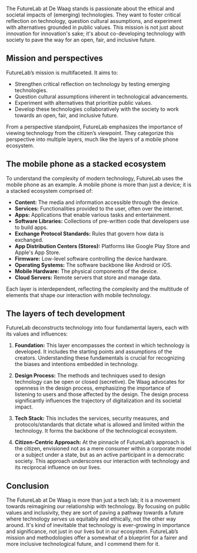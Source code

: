 The FutureLab at De Waag stands is passionate about the ethical and societal impacts of (emerging) technologies. They want to foster critical reflection on technology, question cultural assumptions, and experiment with alternatives grounded in public values. This mission is not just about innovation for innovation's sake; it's about co-developing technology with society to pave the way for an open, fair, and inclusive future.

## Mission and perspectives

FutureLab’s mission is multifaceted. It aims to:
- Strengthen critical reflection on technology by testing emerging technologies.
- Question cultural assumptions inherent in technological advancements.
- Experiment with alternatives that prioritize public values.
- Develop these technologies collaboratively with the society to work towards an open, fair, and inclusive future.

From a perspective standpoint, FutureLab emphasizes the importance of viewing technology from the citizen’s viewpoint. They categorize this perspective into multiple layers, much like the layers of a mobile phone ecosystem.

## The mobile phone as a stacked ecosystem

To understand the complexity of modern technology, FutureLab uses the mobile phone as an example. A mobile phone is more than just a device; it is a stacked ecosystem comprised of:

- **Content:** The media and information accessible through the device.
- **Services:** Functionalities provided to the user, often over the internet.
- **Apps:** Applications that enable various tasks and entertainment.
- **Software Libraries:** Collections of pre-written code that developers use to build apps.
- **Exchange Protocol Standards:** Rules that govern how data is exchanged.
- **App Distribution Centers (Stores):** Platforms like Google Play Store and Apple's App Store.
- **Firmware:** Low-level software controlling the device hardware.
- **Operating Systems:** The software backbone like Android or iOS.
- **Mobile Hardware:** The physical components of the device.
- **Cloud Servers:** Remote servers that store and manage data.

Each layer is interdependent, reflecting the complexity and the multitude of elements that shape our interaction with mobile technology.

## The layers of tech development

FutureLab deconstructs technology into four fundamental layers, each with its values and influences:

1. **Foundation:** This layer encompasses the context in which technology is developed. It includes the starting points and assumptions of the creators. Understanding these fundamentals is crucial for recognizing the biases and intentions embedded in technology.

2. **Design Process:** The methods and techniques used to design technology can be open or closed (secretive). De Waag advocates for openness in the design process, emphasizing the importance of listening to users and those affected by the design. The design process significantly influences the trajectory of digitalization and its societal impact.

3. **Tech Stack:** This includes the services, security measures, and protocols/standards that dictate what is allowed and limited within the technology. It forms the backbone of the technological ecosystem.

4. **Citizen-Centric Approach:** At the pinnacle of FutureLab’s approach is the citizen, envisioned not as a mere consumer within a corporate model or a subject under a state, but as an active participant in a democratic society. This approach underscores our interaction with technology and its reciprocal influence on our lives.

## Conclusion

The FutureLab at De Waag is more than just a tech lab; it is a movement towards reimagining our relationship with technology. By focusing on public values and inclusivity, they are sort of paving a pathway towards a future where technology _serves_ us equitably and ethically, not the other way around. It's kind of inevitable that technology is ever-growing in importance and significance, not just in our lives but in our ecosystem. FutureLab’s mission and methodologies offer a somewhat of a blueprint for a fairer and more inclusive technological future, and I commend them for it.